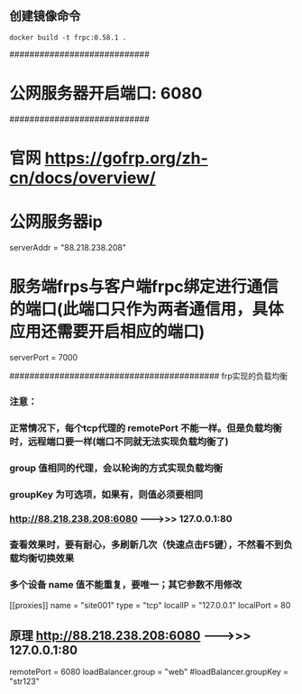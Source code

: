 ## 创建镜像命令
```
docker build -t frpc:0.58.1 .
```


############################
# 公网服务器开启端口: 6080 #
############################

# 官网 https://gofrp.org/zh-cn/docs/overview/

# 公网服务器ip
serverAddr = "88.218.238.208"
# 服务端frps与客户端frpc绑定进行通信的端口(此端口只作为两者通信用，具体应用还需要开启相应的端口)
serverPort = 7000

########################################## frp实现的负载均衡
### 注意：
### 正常情况下，每个tcp代理的 remotePort 不能一样。但是负载均衡时，远程端口要一样(端口不同就无法实现负载均衡了)
### group 值相同的代理，会以轮询的方式实现负载均衡
### groupKey 为可选项，如果有，则值必须要相同
### http://88.218.238.208:6080 --->>> 127.0.0.1:80
### 查看效果时，要有耐心，多刷新几次（快速点击F5键），不然看不到负载均衡切换效果
### 多个设备 name 值不能重复，要唯一；其它参数不用修改

[[proxies]]
name = "site001"
type = "tcp"
localIP = "127.0.0.1"
localPort = 80
## 原理 http://88.218.238.208:6080 --->>> 127.0.0.1:80
remotePort = 6080
loadBalancer.group = "web"
#loadBalancer.groupKey = "str123"
